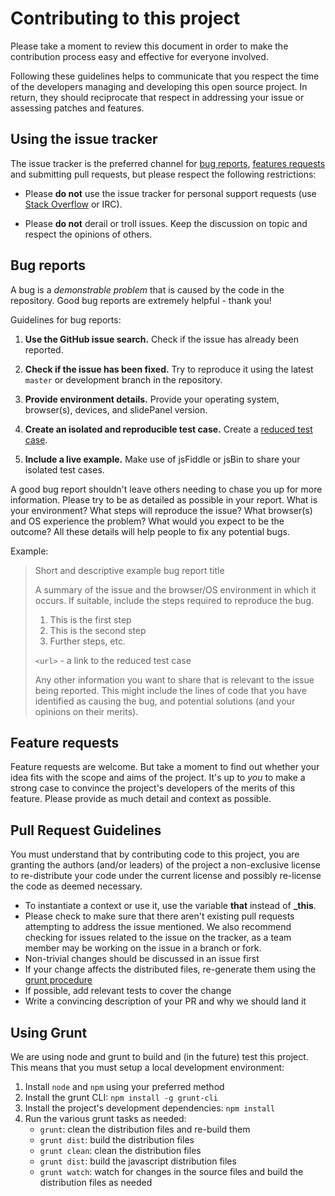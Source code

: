 # Contributing to this project

Please take a moment to review this document in order to make the contribution
process easy and effective for everyone involved.

Following these guidelines helps to communicate that you respect the time of
the developers managing and developing this open source project. In return,
they should reciprocate that respect in addressing your issue or assessing
patches and features.


## Using the issue tracker

The issue tracker is the preferred channel for [bug reports](#bug-reports),
[features requests](#feature-requests) and submitting pull requests, but please
respect the following restrictions:

* Please **do not** use the issue tracker for personal support requests (use
  [Stack Overflow](http://stackoverflow.com) or IRC).

* Please **do not** derail or troll issues. Keep the discussion on topic and
  respect the opinions of others.


## Bug reports

A bug is a _demonstrable problem_ that is caused by the code in the repository.
Good bug reports are extremely helpful - thank you!

Guidelines for bug reports:

1. **Use the GitHub issue search.** Check if the issue has already been
   reported.

2. **Check if the issue has been fixed.** Try to reproduce it using the
   latest `master` or development branch in the repository.

3. **Provide environment details.** Provide your operating system, browser(s),
   devices, and slidePanel version.

4. **Create an isolated and reproducible test case.** Create a [reduced test
   case](http://css-tricks.com/6263-reduced-test-cases/).

5. **Include a live example.** Make use of jsFiddle or jsBin to share your
   isolated test cases.

A good bug report shouldn't leave others needing to chase you up for more
information. Please try to be as detailed as possible in your report. What is
your environment? What steps will reproduce the issue? What browser(s) and OS
experience the problem? What would you expect to be the outcome? All these
details will help people to fix any potential bugs.

Example:

> Short and descriptive example bug report title
>
> A summary of the issue and the browser/OS environment in which it occurs. If
> suitable, include the steps required to reproduce the bug.
>
> 1. This is the first step
> 2. This is the second step
> 3. Further steps, etc.
>
> `<url>` - a link to the reduced test case
>
> Any other information you want to share that is relevant to the issue being
> reported. This might include the lines of code that you have identified as
> causing the bug, and potential solutions (and your opinions on their
> merits).


## Feature requests

Feature requests are welcome. But take a moment to find out whether your idea
fits with the scope and aims of the project. It's up to *you* to make a strong
case to convince the project's developers of the merits of this feature. Please
provide as much detail and context as possible.

## Pull Request Guidelines

You must understand that by contributing code to this project, you are granting
the authors (and/or leaders) of the project a non-exclusive license to
re-distribute your code under the current license and possibly re-license the
code as deemed necessary.

* To instantiate a context or use it, use the variable **that** instead of
  **_this**.
* Please check to make sure that there aren't existing pull requests attempting
  to address the issue mentioned. We also recommend checking for issues related
  to the issue on the tracker, as a team member may be working on the issue in
  a branch or fork.
* Non-trivial changes should be discussed in an issue first
* If your change affects the distributed files, re-generate them using the
  [grunt procedure](#using-grunt)
* If possible, add relevant tests to cover the change
* Write a convincing description of your PR and why we should land it

## Using Grunt

We are using node and grunt to build and (in the future) test this project.
This means that you must setup a local development environment:

1. Install `node` and `npm` using your preferred method
2. Install the grunt CLI: `npm install -g grunt-cli`
3. Install the project's development dependencies: `npm install`
4. Run the various grunt tasks as needed:
   - `grunt`: clean the distribution files and re-build them
   - `grunt dist`: build the distribution files
   - `grunt clean`: clean the distribution files
   - `grunt dist`: build the javascript distribution files
   - `grunt watch`: watch for changes in the source files and build the
     distribution files as needed